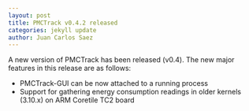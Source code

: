 ```yaml
---
layout: post
title: PMCTrack v0.4.2 released
categories: jekyll update
author: Juan Carlos Saez
---
```


A new version of PMCTrack has been released (v0.4). The new major features in this release are as follows:

* PMCTrack-GUI can be now attached to a running process
* Support for gathering energy consumption readings in older kernels (3.10.x) on ARM Coretile TC2 board
